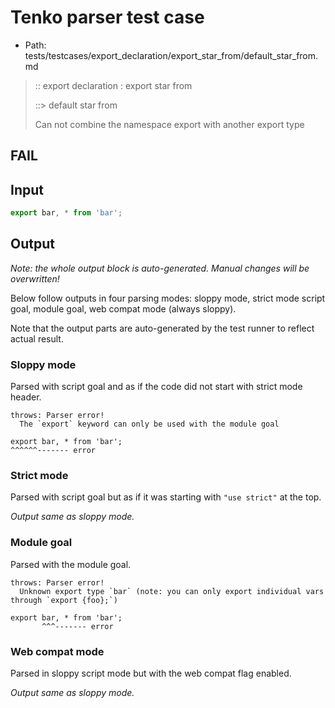 # Tenko parser test case

- Path: tests/testcases/export_declaration/export_star_from/default_star_from.md

> :: export declaration : export star from
>
> ::> default star from
>
> Can not combine the namespace export with another export type

## FAIL

## Input

`````js
export bar, * from 'bar';
`````

## Output

_Note: the whole output block is auto-generated. Manual changes will be overwritten!_

Below follow outputs in four parsing modes: sloppy mode, strict mode script goal, module goal, web compat mode (always sloppy).

Note that the output parts are auto-generated by the test runner to reflect actual result.

### Sloppy mode

Parsed with script goal and as if the code did not start with strict mode header.

`````
throws: Parser error!
  The `export` keyword can only be used with the module goal

export bar, * from 'bar';
^^^^^^------- error
`````

### Strict mode

Parsed with script goal but as if it was starting with `"use strict"` at the top.

_Output same as sloppy mode._

### Module goal

Parsed with the module goal.

`````
throws: Parser error!
  Unknown export type `bar` (note: you can only export individual vars through `export {foo};`)

export bar, * from 'bar';
       ^^^------- error
`````


### Web compat mode

Parsed in sloppy script mode but with the web compat flag enabled.

_Output same as sloppy mode._
